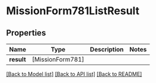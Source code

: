 # MissionForm781ListResult

## Properties
Name | Type | Description | Notes
------------ | ------------- | ------------- | -------------
**result** | [MissionForm781] |  | 

[[Back to Model list]](../README.md#documentation-for-models) [[Back to API list]](../README.md#documentation-for-api-endpoints) [[Back to README]](../README.md)


